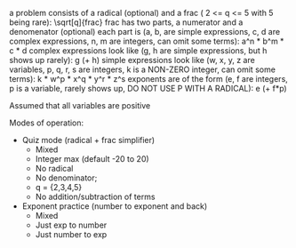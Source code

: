 a problem consists of a radical (optional) and a frac ( 2 <= q <= 5 with 5 being rare):
\sqrt[q]{frac}
frac has two parts, a numerator and a denomenator (optional)
each part is (a, b, are simple expressions, c, d are complex expressions, n, m are integers, can omit some terms):
a^n * b^m * c * d
complex expressions look like (g, h are simple expressions, but h shows up rarely):
g (+ h)
simple expressions look like (w, x, y, z are variables, p, q, r, s are integers, k is a NON-ZERO integer, can omit some terms):
k * w^p * x^q * y^r * z^s
exponents are of the form (e, f are integers, p is a variable, rarely shows up, DO NOT USE P WITH A RADICAL):
e (+ f*p)


Assumed that all variables are positive

Modes of operation:
- Quiz mode (radical + frac simplifier)
    - Mixed
    - Integer max (default -20 to 20)
    - No radical
    - No denominator;
    - q = {2,3,4,5}
    - No addition/subtraction of terms
- Exponent practice (number to exponent and back)
    - Mixed
    - Just exp to number
    - Just number to exp